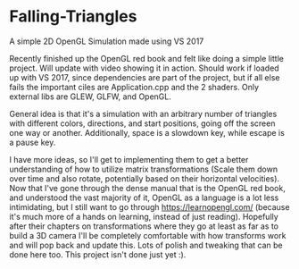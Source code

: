 # Falling-Triangles
A simple 2D OpenGL Simulation made using VS 2017

Recently finished up the OpenGL red book and felt like doing a simple little project.  Will update with video showing it in action.  Should work if loaded up with VS 2017, since dependencies are part of the project, but if all else fails the important ciles are Application.cpp and the 2 shaders.  Only external libs are GLEW, GLFW, and OpenGL.

General idea is that it's a simulation with an arbitrary number of triangles with different colors, directions, and start positions, going off the screen one way or another.  Additionally, space is a slowdown key, while escape is a pause key.

I have more ideas, so I'll get to implementing them to get a better understanding of how to utilize matrix transformations (Scale them down over time and also rotate, potentially based on their horizontal velocities).  Now that I've gone through the dense manual that is the OpenGL red book, and understood the vast majority of it, OpenGL as a language is a lot less intimidating, but I still want to go through https://learnopengl.com/ (because it's much more of a hands on learning, instead of just reading).  Hopefully after their chapters on transformations where they go at least as far as to build a 3D camera I'll be completely comfortable with how transforms work and will pop back and update this.  Lots of polish and tweaking that can be done here too.  This project isn't done just yet :).
